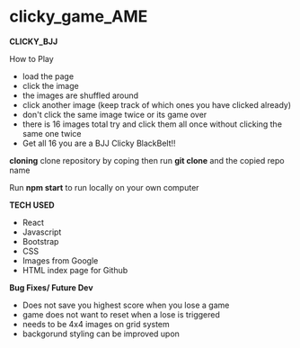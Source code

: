 # clicky_game_AME

**CLICKY_BJJ**

  How to Play
  
  - load the page
  - click the image
  - the images are shuffled around
  - click another image (keep track of which ones you have clicked already)
  - don't click the same image twice or its game over
  - there is 16 images total try and click them all once without clicking the same one twice
  - Get all 16 you are a BJJ Clicky BlackBelt!!

**cloning**
clone repository by coping then run **git clone** and the copied repo name

Run **npm start** to run locally on your own computer

**TECH USED**

  - React
  - Javascript
  - Bootstrap
  - CSS
  - Images from Google
  - HTML index page for Github

**Bug Fixes/ Future Dev**

  - Does not save you highest score when you lose a game
  - game does not want to reset when a lose is triggered
  - needs to be 4x4 images on grid system
  - backgorund styling can be improved upon